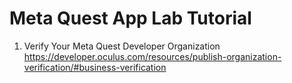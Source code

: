 # Meta Quest App Lab Tutorial
1. Verify Your Meta Quest Developer Organization https://developer.oculus.com/resources/publish-organization-verification/#business-verification
